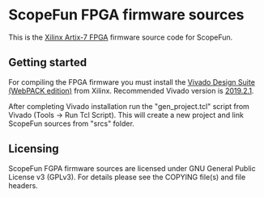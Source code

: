 # ScopeFun FPGA firmware sources

This is the [Xilinx Artix-7 FPGA](https://www.xilinx.com/products/silicon-devices/fpga/artix-7.html) firmware source code for ScopeFun.

## Getting started

For compiling the FPGA firmware you must install the [Vivado Design Suite (WebPACK edition)](https://www.xilinx.com/products/design-tools/vivado/vivado-webpack.html) from Xilinx. Recommended Vivado version is [2019.2.1](https://www.xilinx.com/support/download/index.html/content/xilinx/en/downloadNav/vivado-design-tools/2019-2.html).

After completing Vivado installation run the "gen_project.tcl" script from Vivado (Tools -> Run Tcl Script). This will create a new project and link ScopeFun sources from "srcs" folder.

## Licensing

ScopeFun FGPA firmware sources are licensed under GNU General Public License v3 (GPLv3). For details please see the COPYING file(s) and file headers.
